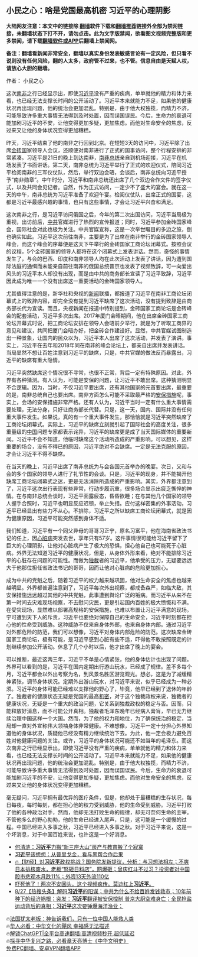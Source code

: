  <!-- 面包屑导航 --> <h2>小民之心：啥是党国最高机密 习近平的心理阴影</h2> <p class="notice"><b>大陆网友注意：本文中的链接除 <a href="https://github.com/bannedbook/fanqiang" >翻墙</a>软件下载和<a href="https://github.com/killgcd/justmysocks/blob/master/README.md">翻墙推荐</a>链接外全部为禁网链接，未翻墙状态下打不开，请勿点击。此为文字版禁闻，欲看图文视频完整版和更多禁闻，请下载<a href="https://github.com/bannedbook/fanqiang">翻墙软件或APP</a>后翻墙上禁闻网。</p><p>备注：翻墙看新闻非常安全，翻墙以真实身份发表敏感言论有一定风险，但只看不说则没有任何风险，翻的人太多，政府管不过来，也不管。信息自由是天赋人权，请放心大胆的翻墙。</b></p>  <div class="entry"> <p>作者： 小民之心</p> <p id="summary">这次<a href="https://www.bannedbook.org/bnews/tag/%e5%8d%97%e9%9d%9e/" class="st_tag internal_tag" rel="tag" title="标签 南非 下的日志">南非</a>之行已经显示出，即使<a href="https://www.bannedbook.org/bnews/tag/%e4%b9%a0%e8%bf%91%e5%b9%b3/" class="st_tag internal_tag" rel="tag" title="标签 习近平 下的日志">习近平</a>没有严重的疾病，单单就他的精力和体力来看，也已经无法支撑长时间的公开活动了。习近平本来就能力不足，如果他的健康状况再出现问题，他的统治会更加混乱。特别是，由于他大权独揽，而精力不济，可能导致许多重大事情无法得到及时处置，因而误国误民。今后，生命力的衰退可能加剧习近平的不安，让他变得更加多疑，更加焦虑。而他对生命安全的焦虑，反过来又让他的身体状况变得更加糟糕。</p> <p>昨天，习近平结束了他的南非之行回到北京。在短短3天的访问中，习近平除了出席<a href="https://www.bannedbook.org/bnews/tag/%E9%87%91%E7%A0%96%E5%9B%BD/" class="st_tag internal_tag" rel="tag" title="标签 金砖国 下的日志">金砖国</a>家领导人会议，还顺便对南非进行了正式的国事访问，整个行程安排的非常紧凑。习近平是21日的晚上到达南非，<a href="https://www.bannedbook.org/bnews/tag/%E5%8D%97%E9%9D%9E%E6%80%BB%E7%BB%9F/" class="st_tag internal_tag" rel="tag" title="标签 南非总统 下的日志">南非总统</a>亲自到机场迎接，习近平在机场发表了书面讲话。第二天，南非总统为习近平举行了正式的欢迎仪式，陪同习近平检阅南非的三军仪仗队，然后，举行双边会晤，会谈后，南非总统向习近平授予“南非勋章”。中午时分，习近平和南非总统还出席了几个双边合作文件的签字仪式，以及共同会见记者。自然，作为正式访问，一定少不了盛大的宴会。就在这一天的中午，南非总统为习近平准备了欢迎午宴。检阅仪仗队，出席正式的国宴，这都是习近平最感兴趣的事情，也只有这些事情，才会让习近平兴奋和满足。</p> <p>这次南非之行，是习近平访问俄国之后，今年的第二次出国访问，习近平当局极为重视，出访前后，<a href="https://www.bannedbook.org/bnews/tag/%e4%b8%ad%e5%85%b1/" class="st_tag internal_tag" rel="tag" title="标签 中共 下的日志">中共</a>官媒进行了热烈的宣传报道；同时，习近平参加金砖国家峰会，国际社会对此也极为关注。中共官媒宣称，这是一次举世瞩目的多边之旅，倒也确实如此。习近平这次前往南非，主要是为了出席在南非举行的金砖国家领导人峰会，而这个峰会的序幕便是这天下午举行的金砖国家工商论坛闭幕式。按照会议的议程，5个金砖国家的领导人都将在这个闭幕式上发表讲话。然而，奇怪的事情发生了，与会的巴西、印度和南非领导人均在此次活动上发表了讲话，因为遭到国际法庭的通缉而未能亲自前往南非的俄国总统普京也发表了视频致辞，可一向爱出风头的习近平本人却没有出现，而是由中共的商务部长宣读了习近平致辞，习近平因此成为唯一一个没有出席这一重要活动的金砖国家领导人。</p> <p>尤其值得注意的是，新华社和央视的<span class='wp_keywordlink_affiliate'><a href="https://www.bannedbook.org/" title="新闻">新闻</a></span>联播，都报道了习近平在南非工商论坛闭幕式上的致辞内容，却完全没有提到习近平缺席了这次活动，没有提到致辞是由商务部长代为宣读。而且，央视新闻在报道中特别提到，金砖国家工商论坛是金砖峰会的配套活动，习近平多次出席。2017年厦门会晤期间，他在出席金砖国家工商论坛开幕式时说，把工商论坛安排在领导人会晤前夕举行，就是为了听取工商界的意见和建议，共同把厦门会晤办好，把金砖合作建设好。显然，中共官媒试图制造出一种景象，让国内的民众以为，习近平本人出席了这次活动，并发表了演讲。事实上，习近平在去年和2018年同在南非的峰会论坛上，都亲自出席并发表讲话。当局显然不想让百姓注意到习近平的缺席，只是，中共官媒的做法反而暴露出，习近平的缺席有重大隐情。</p> <p>习近平突然缺席这个情况很不寻常，也很不正常，背后一定有特殊原因。对此，外界有各种猜测。有人认为，可能是安保的问题，让习近平不敢出席。这种猜测明显不合逻辑。因为，当时，不仅习近平要出席，还有其他国家的元首要出席，最重要的是，南非总统自己也要出席。南非方面怎么可能不采取最严格的<a href="https://www.bannedbook.org/bnews/tag/%E5%AE%89%E4%BF%9D%E6%8E%AA%E6%96%BD/" class="st_tag internal_tag" rel="tag" title="标签 安保措施 下的日志">安保措施</a>呢，事实上，会场的安保措施非常严格。还有人认为，习近平当时一定有什么重大事情需要处理，无法分身，只好让商务部长代替。只是，这一天，国内、国际并没有任何重大事件发生。如果说，真的有一个重大事件发生，那恰恰就是习近平突然缺席了工商论坛闭幕式。实际上，习近平的缺席立刻就引起了国际社会的高度关注，很多重量级的<span class='wp_keywordlink_affiliate'><a href="https://www.bannedbook.org/" title="中国" target="_blank">中国</a></span>问题专家都表示诧异，习近平的缺席更是成了当天国际媒体的重要新闻。习近平不会不知道，他临时缺席这个活动所造成的严重影响。可以想见，这样重要的场合，没有不得已的原因，习近平绝对不会缺席。一定是无法克服的原因，才会让习近平不得不缺席。</p>  <p>在当天的晚上，习近平出席了南非总统为与会各国元首举办的晚宴。次日，又和与会的多个国家的领导人进行了礼节性的会谈。只是，习近平的现身，并不能揭开他缺席工商论坛闭幕式之迷，更是无法消除所造成的严重影响。其实，外界都注意到了，习近平这次出行表现有些异常，行动步履沉重，很多场合显示出疲乏憔悴的神情。在与南非总统会谈时，习近平面露疲态，昏昏欲睡；在与其他几个国家的领导人握手合照时，习近平也明显反应迟顿，举止失措。应付这样密集的外事活动，习近平已经显出有些力不从心。不排除，习近平之所以缺席工商论坛闭幕式，就是因为健康原因，习近平可能突然感到身体不适。</p> <p>我们知道，习近平有一个同父异母的哥哥习正宁，原名习富平，他在海南省政法书记的任上，因<a href="https://www.bannedbook.org/bnews/tag/%e5%bf%83%e8%84%8f%e7%97%85/" class="st_tag internal_tag" rel="tag" title="标签 心脏病 下的日志">心脏病</a>突发去世，享年只有57岁。这件事情很可能给习近平留下了巨大的心理阴影，让他对心脏病产生了极大的恐惧，担心他自己也可能死于心脏病。外界无法知道习近平的健康状况，但是，从身体外形来看，绝对不能排除习近平的心脏存在问题的可能性。而做为<a href="https://www.bannedbook.org/bnews/tag/%E7%8B%AC%E8%A3%81/" class="st_tag internal_tag" rel="tag" title="标签 独裁 下的日志">独裁</a>者的习近平，他承受的压力，无疑要远远大于他那位担任省政法书记的哥哥，因而让他对心脏病的危险更加担心。</p> <p>成为中共的党魁之后，随着习近平的权力越来越巩固，他对生命安全的焦虑也越来越明显。外界都普遍注意到了，习近平每次外出视察，都戒备森严，如临大敌，其安保措施远远超过其他的中共党魁，此事遭到舆论广泛的垢病。而习近平从来不在第一时间去灾难现场视察，不去慰问灾民，更是引起国内百姓的极大愤慨和不满。在受灾现场，显然难以部署高规格的安保措施，也难以布置让习近平满意的现场。宁可遭到天下人的斥责，习近平也要绝对保障自己的生命安全，习近平时刻都在担心他的性命受到威胁。这种威胁不仅来自身体外部，也来自身体内部。通过习近平对外部危险的防范，我们可以想像，习近平对身体内部危险的防范。这次缺席金砖国家工商论坛，极有可能，是习近平感到心脏有些不适，吓得他不敢按照既定的计划继续参加公开活动。休息了几个小时以后，他才出席了晚上的宴会。</p>  <p>可以推断，最近这两三年，习近平不单是心情紧张，他的身体估计也出现了问题。外界可以看到的是，习近平在国内定期出行游山玩水，已经成了规律。差不多每个月，习近平都会以外出考察为名，到风景名胜区游览观光。想必，这是为了减缓精神紧张，调节身体状况。定期外出游山玩水，对习近平来说，似乎已经成为一种必须。习近平的身体可能已经难以支撑他的野心了，毕竟，他早已经到了退休的年龄了。独裁者的健康状态无疑是党国的最高<a href="https://www.bannedbook.org/bnews/tag/%E6%9C%BA%E5%AF%86/" class="st_tag internal_tag" rel="tag" title="标签 机密 下的日志">机密</a>，对于这个独裁政权来说，独裁者的健康状况，无疑是一个重大的政治问题，它关系到独裁政权的稳定与否。因而，只能释放好消息，而不可能公开真相。独裁者毛泽东晚年已经病入膏肓，早已无力继续治理中国这样一个大国。然而，为了他的权力和地位，为了确保统治的稳定，当局却一直对外宣称伟大领袖身体非常健康。不难想像，习近平一定十分担心外界知道他的身体状况，质疑他已经没有精力继续统治下去。为此，他一定会极力避免百姓对他健康问题的关注。或许，习近平的身体状况可能还不如当年的毛泽东。而这次南非之行已经显示出，即使习近平没有严重的疾病，单单就他的精力和体力来看，也已经无法支撑长时间的公开活动了。习近平本来就能力不足，如果他的健康状况再出现问题，他的统治会更加混乱。特别是，由于他大权独揽，而精力不济，可能导致许多重大事情无法得到及时处置，因而误国误民。今后，生命力的衰退可能加剧习近平的不安，让他变得更加多疑，更加焦虑。而他对生命安全的焦虑，反过来又让他的身体状况变得更加糟糕。</p> <p>毫无疑问，习近平拥有最优异的医疗条件，但是，他却处于最糟糕的生存状况，每日每夜，每时每刻，都在担心他的权力受到威胁，他的生命受到威胁。习近平打败了他的各种政治对手，然而，他却无法打败生命的规律，却无可奈何生命的主宰。不管他多么的野心勃勃，他的生命已经进入尾声，只是，这可能是一个缓慢的过程。中国已经进入多事之秋，习近平已经进入多事之秋。对于习近平来说，这是一个坏消息，对于中国百姓来说，也许这是一个好消息。</p> <!--<div id="taboola-mid-1"></div>--><ul class='op-related-articles' title='相关阅读'> <li><a href='https://www.bannedbook.org/bnews/comments/20230828/1926059.html' target='_blank'>何清涟：<b>习近平</b>力搬“新三座大山”房产与教育搬了个寂寞</a></li> <li><a href='https://www.bannedbook.org/bnews/comments/20230828/1926058.html' target='_blank'><b>习近平</b>该想想：从普里戈金，看与黑帮合作后果</a></li> <li><a href='https://www.bannedbook.org/bnews/bannedvideo/20230828/1926010.html' target='_blank'>🔥【财经】对<b>习近平</b>政权挑战？国务院发新提议，分析：与习想法相左；不爽日本排核废水，老板“怒砸日料店”，网爆砸；曾庆红斗不过习？投资者对中国股市悲观本月跌11%；外资13天外流110亿</a></li> <li><a href='https://www.bannedbook.org/bnews/taiwannews/20230828/1925999.html' target='_blank'>吓死他了！两次不安回头，这个视频疯传。莫迪杠上<b>习近平</b>。</a></li> <li><a href='https://www.bannedbook.org/bnews/bannedvideo/20230828/1925984.html' target='_blank'>8/27【热搜头条】解码<b>习近平</b>的阳谋；中共为什么不给百姓发钱救市；10年前种下的经济祸根；突发：<b>习近平</b>翻译被安保控制 普京大厨空难身亡；全民抢盐运动背后的真相；<b>习近平</b>这次要锤爆海洋渔业；</a></li> </ul> <p class="texttj"> 🔥<a href="https://www.bannedbook.org/bnews/ssgc/20230219/1850782.html" target="_blank">法国犹太老板：神告诉我们，只有一位中国人能救人类</a><br/> 🔥<a href="https://www.bannedbook.org/bnews/comments/20220220/1694796.html" target="_blank">华人必看：中华文化的飓风 幸福感无法描述</a><br/> 🔥<a href="https://github.com/bannedbook/fanqiang/wiki/V2ray%E6%9C%BA%E5%9C%BA" target="_blank">解锁ChatGPT|全平台高速翻墙:高清视频秒开,超低延迟</a><br/> 🔥<a href="https://www.bannedbook.org/bnews/comments/20220808/1768773.html" target="_blank">探寻中华复兴之路，必看章天亮博士《中华文明史》</a><br/> <a href="https://github.com/bannedbook/fanqiang/wiki/%E7%A6%81%E9%97%BB%E7%BD%91%E5%AE%89%E5%8D%93%E7%BF%BB%E5%A2%99%E6%96%B0%E9%97%BBAPP" target="_blank">免费PC翻墙、安卓VPN翻墙APP</a><br/> </p> <p class="src-info">　 </p><a name='sharetosocial'></a> <div style="margin-bottom:5px;padding-bottom:5px;clear:both"> <div id="archive-pix-1" class="banner-ads"> <!-- AuctionX Display platform tag START --> <div id="27602x728x90x621x_ADSLOT1" clicktrack="%%CLICK_URL_ESC%%"></div>  <!-- AuctionX Display platform tag END --> </div> <div id="archive-pix-2" class="banner-ads"> <!-- AuctionX Display platform tag START --> <div id="27556x300x250x621x_ADSLOT1" clicktrack="%%CLICK_URL_ESC%%" style="margin:0 auto;text-align:center"></div>  <!-- AuctionX Display platform tag END --> </div> </div>  <div id="archive-pix-1" class="banner-ads"> <!-- AuctionX Display platform tag START --> <div id="27603x728x90x621x_ADSLOT1" clicktrack="%%CLICK_URL_ESC%%"></div>  <!-- AuctionX Display platform tag END --> </div> </div><!--END ENTRY--> 